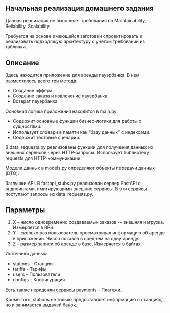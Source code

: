 ## Начальная реализация домашнего задания

Данная реализация не выполняет требования по Maintainability, Reliability, Scalability.

Требуется на основе имеющейся заготовки спроектировать и реализовать подходящую архитектуру с учетом требований из таблички.

## Описание

Здесь находится приложение для аренды пауэрбанка.
В нем разместилось всего три метода:
- Создание оффера
- Создание заказа и извлечение пауэрбанка
- Возврат пауэрбанка

Основная логика приложения находится в main.py:
- Содержит основные функции бизнес-логики для работы с сущностями.
- Использует словари в памяти как “базу данных” с индексами.
- Содержит тестовые сценарии.

В data_requests.py реализованы функции для получения данных из внешних сервисов через HTTP-запросы. Использует библиотеку requests для HTTP-коммуникации.

Модели данных в models.py определяют объекты передачи данных (DTO).

Заглушки API. В fastapi_stubs.py реализован сервер FastAPI с эндпоинтами, имитирующими внешние сервисы. В эти сервисы поступают запросы из data_requests.py.

## Параметры

1. X – число одновременно создаваемых заказов -- внешняя нагрузка. Измеряется в RPS.
2. Y – сколько раз пользователь просматривал информацию об аренде в приложении. Число показов в среднем на одну аренду.
3. Z – размер записи об аренде в базе. Измеряется в байтах.

Источники данных:
- stations - Станции
- tariffs - Тарифы
- users – Пользователи
- configs – Конфигурация

Есть также неридонли сервисы payments - Платежи.

Кроме того, stations не только предоставляет информацию о станциях, но и занимается выдачей банок.
